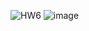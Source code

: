 ![HW6](https://github.com/user-attachments/assets/828ba427-147e-4f11-8613-a1d8044727b1)
![image](https://github.com/user-attachments/assets/1cb3e732-d125-44d1-90d9-31fdad3c1a12)
